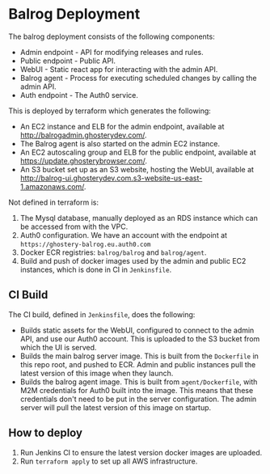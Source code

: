 # Balrog Deployment

The balrog deployment consists of the following components:

 * Admin endpoint - API for modifying releases and rules.
 * Public endpoint - Public API.
 * WebUI - Static react app for interacting with the admin API.
 * Balrog agent - Process for executing scheduled changes by calling the admin API.
 * Auth endpoint - The Auth0 service.

This is deployed by terraform which generates the following:
 * An EC2 instance and ELB for the admin endpoint, available at http://balrogadmin.ghosterydev.com/.
 * The Balrog agent is also started on the admin EC2 instance.
 * An EC2 autoscaling group and ELB for the public endpoint, available at https://update.ghosterybrowser.com/.
 * An S3 bucket set up as an S3 website, hosting the WebUI, available at http://balrog-ui.ghosterydev.com.s3-website-us-east-1.amazonaws.com/.

Not defined in terraform is:
 1. The Mysql database, manually deployed as an RDS instance which can be accessed from with the VPC.
 2. Auth0 configuration. We have an account with the endpoint at `https://ghostery-balrog.eu.auth0.com`
 3. Docker ECR registries: `balrog/balrog` and `balrog/agent`.
 4. Build and push of docker images used by the admin and public EC2 instances, which is done in CI in `Jenkinsfile`.

## CI Build

The CI build, defined in `Jenkinsfile`, does the following:
 * Builds static assets for the WebUI, configured to connect to the admin API, and use our Auth0 account. This is uploaded to the S3 bucket from which the UI is served.
 * Builds the main balrog server image. This is built from the `Dockerfile` in this repo root, and pushed to ECR. Admin and public instances pull the latest version of this image when they launch.
 * Builds the balrog agent image. This is built from `agent/Dockerfile`, with M2M credentials for Auth0 built into the image. This means that these credentials don't need to be put in the server configuration. The admin server will pull the latest version of this image on startup.

## How to deploy

 1. Run Jenkins CI to ensure the latest version docker images are uploaded.
 2. Run `terraform apply` to set up all AWS infrastructure.